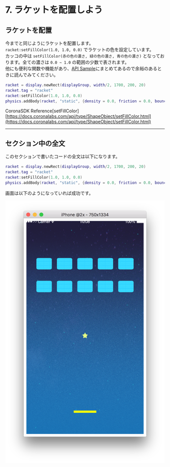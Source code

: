 # 7. ラケットを配置しよう

## ラケットを配置
今までと同じようにラケットを配置します。  
`racket:setFillColor(1.0, 1.0, 0.0)` でラケットの色を設定しています。  
カッコの中は `setFillColor(赤の色の濃さ, 緑の色の濃さ, 青の色の濃さ)` となっております。全ての濃さは `0.0 ~ 1.0` の範囲の少数で表されます。  
他にも便利な関数や機能があり、[API Sample](./../apiSample/index.md)にまとめてあるので余裕のあるときに読んでみてください。

```lua
racket = display.newRect(displayGroup, width/2, 1700, 200, 20)
racket.tag = "racket"
racket:setFillColor(1.0, 1.0, 0.0)
physics.addBody(racket, "static", {density = 0.0, friction = 0.0, bounce = 1.0})
```

CoronaSDK Reference[setFillColor]
[https://docs.coronalabs.com/api/type/ShapeObject/setFillColor.html](https://docs.coronalabs.com/api/type/ShapeObject/setFillColor.html)

---

## セクション中の全文
このセクションで書いたコードの全文は以下になります。

```lua
racket = display.newRect(displayGroup, width/2, 1700, 200, 20)
racket.tag = "racket"
racket:setFillColor(1.0, 1.0, 0.0)
physics.addBody(racket, "static", {density = 0.0, friction = 0.0, bounce = 1.0})
```

画面は以下のようになっていれば成功です。

![](./image/execBreakoutSample6.png)
